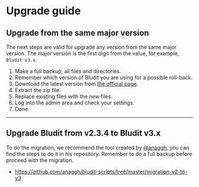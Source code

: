 # Upgrade guide
<!-- position: 4 -->

<h2 id="upgrade-from-major-version">Upgrade from the same major version</h2>

The next steps are valid for upgrade any version from the same major version. The major version is the first digit from the value, for example, `Bludit v3.x`.

1. Make a full backup, all files and directories.
2. Remember which version of Bludit you are using for a possible roll-back.
3. Download the latest version from [the official page](https://www.bludit.com).
4. Extract the zip file.
5. Replace existing files with the new files.
6. Log into the admin area and check your settings.
7. Done.

---

<h2 id="upgrade-from-bludit-2-to-bludit-3">Upgrade Bludit from v2.3.4 to Bludit v3.x</h2>

To do the migration, we recommend the tool created by [@anaggh](https://github.com/anaggh), you can find the steps to do it in his repository. Remember to do a full backup before proceed with the migration.

- https://github.com/anaggh/bludit-scripts/tree/master/migration-v2-to-v3